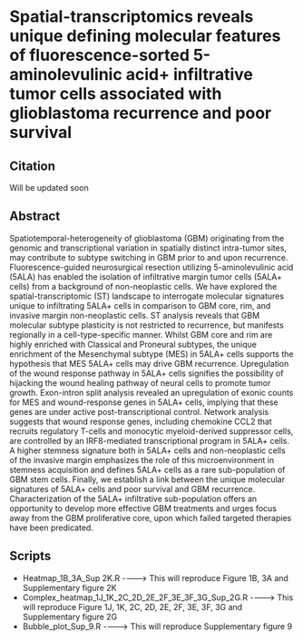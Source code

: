 # Spatial-transcriptomics reveals unique defining molecular features of fluorescence-sorted 5-aminolevulinic acid+ infiltrative tumor cells associated with glioblastoma recurrence and poor survival


## Citation

Will be updated soon

## Abstract

Spatiotemporal-heterogeneity  of  glioblastoma  (GBM)  originating  from  the  genomic  and transcriptional  variation  in  spatially  distinct intra-tumor sites, may  contribute  to  subtype switching  in  GBM  prior  to  and  upon  recurrence.  Fluorescence-guided  neurosurgical resection  utilizing  5-aminolevulinic  acid  (5ALA)  has  enabled  the  isolation  of  infiltrative margin  tumor  cells  (5ALA+  cells)  from  a  background  of  non-neoplastic  cells. We  have explored  the  spatial-transcriptomic  (ST)  landscape  to  interrogate  molecular  signatures unique to infiltrating 5ALA+ cells in comparison to GBM core, rim, and invasive margin non-neoplastic  cells.  ST  analysis  reveals  that  GBM  molecular  subtype  plasticity  is not restricted  to  recurrence,  but manifests  regionally  in  a  cell-type-specific  manner.  Whilst GBM  core  and  rim  are  highly  enriched  with  Classical  and  Proneural  subtypes,  the unique  enrichment  of  the  Mesenchymal  subtype  (MES)  in  5ALA+  cells  supports  the hypothesis  that  MES  5ALA+  cells  may  drive  GBM  recurrence.  Upregulation  of  the wound response pathway in 5ALA+ cells signifies the possibility of hijacking the wound healing  pathway  of  neural  cells  to  promote  tumor  growth.  Exon-intron  split  analysis revealed an  upregulation  of  exonic  counts  for  MES  and  wound-response  genes  in 5ALA+  cells,  implying  that  these  genes  are  under  active  post-transcriptional  control. Network analysis suggests that wound response genes, including chemokine CCL2 that recruits   regulatory   T-cells   and   monocytic   myeloid-derived   suppressor   cells,   are controlled  by  an IRF8-mediated  transcriptional  program  in  5ALA+  cells.  A  higher stemness signature both in 5ALA+ cells and non-neoplastic cells of the invasive margin emphasizes  the  role  of  this microenvironment  in  stemness  acquisition  and  defines 5ALA+  cells  as  a  rare  sub-population  of  GBM  stem  cells.  Finally,  we  establish  a  link between  the  unique  molecular signatures  of  5ALA+  cells  and  poor  survival and GBM recurrence.  Characterization of the 5ALA+ infiltrative sub-population offers an opportunity to develop more effective GBM treatments and urges focus away from the GBM proliferative core, upon which failed targeted therapies have been predicated.  

## Scripts

* Heatmap_1B_3A_Sup 2K.R ----> This will reproduce Figure 1B, 3A and Supplementary figure 2K
* Complex_heatmap_1J_1K_2C_2D_2E_2F_3E_3F_3G_Sup_2G.R ----> This will reproduce Figure 1J, 1K, 2C, 2D, 2E, 2F, 3E, 3F, 3G and Supplementary figure 2G
* Bubble_plot_Sup_9.R ----> This will reproduce Supplementary figure 9
